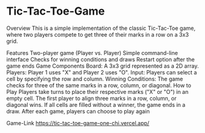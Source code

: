 # Tic-Tac-Toe-Game
  Overview
This is a simple implementation of the classic Tic-Tac-Toe game, where two players compete to get three of their marks in a row on a 3x3 grid.

Features
Two-player game (Player vs. Player)
Simple command-line interface
Checks for winning conditions and draws
Restart option after the game ends
Game Components
Board: A 3x3 grid represented as a 2D array.
Players: Player 1 uses "X" and Player 2 uses "O".
Input: Players can select a cell by specifying the row and column.
Winning Conditions: The game checks for three of the same marks in a row, column, or diagonal.
How to Play
Players take turns to place their respective marks ("X" or "O") in an empty cell.
The first player to align three marks in a row, column, or diagonal wins.
If all cells are filled without a winner, the game ends in a draw.
After each game, players can choose to play again

Game-Link
https://tic-tac-toe-game-one-chi.vercel.app/
